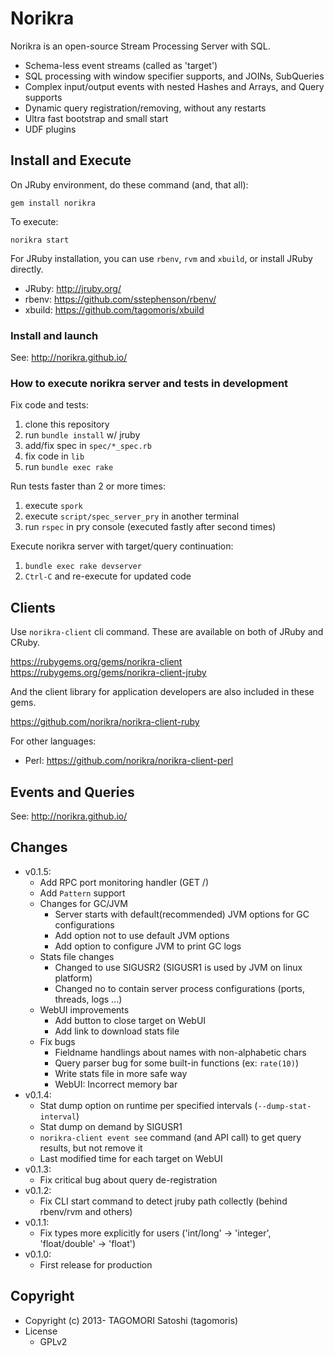 # Norikra

Norikra is an open-source Stream Processing Server with SQL.
 * Schema-less event streams (called as 'target')
 * SQL processing with window specifier supports, and JOINs, SubQueries
 * Complex input/output events with nested Hashes and Arrays, and Query supports
 * Dynamic query registration/removing, without any restarts
 * Ultra fast bootstrap and small start
 * UDF plugins

## Install and Execute

On JRuby environment, do these command (and, that all):

    gem install norikra

To execute:

    norikra start

For JRuby installation, you can use `rbenv`, `rvm` and `xbuild`, or install JRuby directly.

* JRuby: http://jruby.org/
* rbenv: https://github.com/sstephenson/rbenv/
* xbuild: https://github.com/tagomoris/xbuild

### Install and launch

See: http://norikra.github.io/

### How to execute norikra server and tests in development

Fix code and tests:

1. clone this repository
1. run `bundle install` w/ jruby
1. add/fix spec in `spec/*_spec.rb`
1. fix code in `lib`
1. run `bundle exec rake`

Run tests faster than 2 or more times:

1. execute `spork`
1. execute `script/spec_server_pry` in another terminal
1. run `rspec` in pry console (executed fastly after second times)

Execute norikra server with target/query continuation:

1. `bundle exec rake devserver`
1. `Ctrl-C` and re-execute for updated code

## Clients

Use `norikra-client` cli command. These are available on both of JRuby and CRuby.

https://rubygems.org/gems/norikra-client
https://rubygems.org/gems/norikra-client-jruby

And the client library for application developers are also included in these gems.

https://github.com/norikra/norikra-client-ruby

For other languages:
 * Perl: https://github.com/norikra/norikra-client-perl

## Events and Queries

See: http://norikra.github.io/

## Changes

* v0.1.5:
  * Add RPC port monitoring handler (GET /)
  * Add `Pattern` support
  * Changes for GC/JVM
    * Server starts with default(recommended) JVM options for GC configurations
    * Add option not to use default JVM options
    * Add option to configure JVM to print GC logs
  * Stats file changes
    * Changed to use SIGUSR2 (SIGUSR1 is used by JVM on linux platform)
    * Changed no to contain server process configurations (ports, threads, logs ...)
  * WebUI improvements
    * Add button to close target on WebUI
    * Add link to download stats file
  * Fix bugs
    * Fieldname handlings about names with non-alphabetic chars
    * Query parser bug for some built-in functions (ex: `rate(10)`)
    * Write stats file in more safe way
    * WebUI: Incorrect memory bar
* v0.1.4:
  * Stat dump option on runtime per specified intervals (`--dump-stat-interval`)
  * Stat dump on demand by SIGUSR1
  * `norikra-client event see` command (and API call) to get query results, but not remove it
  * Last modified time for each target on WebUI
* v0.1.3:
  * Fix critical bug about query de-registration
* v0.1.2:
  * Fix CLI start command to detect jruby path collectly (behind rbenv/rvm and others)
* v0.1.1:
  * Fix types more explicitly for users ('int/long' -> 'integer', 'float/double' -> 'float')
* v0.1.0:
  * First release for production

## Copyright

* Copyright (c) 2013- TAGOMORI Satoshi (tagomoris)
* License
  * GPLv2
